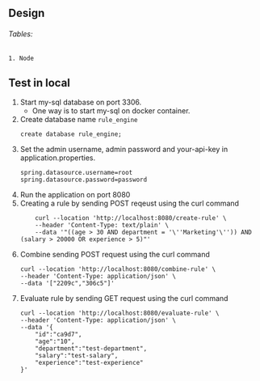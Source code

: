 ## Design 
###### Tables:
    1. Node
## Test in local
1. Start my-sql database on port 3306.
    - One way is to start my-sql on docker container.
2. Create database name `rule_engine`
    ```
    create database rule_engine;
    ```
3. Set the admin username, admin password and your-api-key in application.properties.
    ```
    spring.datasource.username=root
    spring.datasource.password=password
    ```
4. Run the application on port 8080
5. Creating a rule by sending POST reqeust using the curl command
    ```
        curl --location 'http://localhost:8080/create-rule' \
        --header 'Content-Type: text/plain' \
        --data '"((age > 30 AND department = '\''Marketing'\'')) AND (salary > 20000 OR experience > 5)"'
    ```
6. Combine sending POST request using the curl command
    ```
    curl --location 'http://localhost:8080/combine-rule' \
    --header 'Content-Type: application/json' \
    --data '["2209c","306c5"]'
    ```
7. Evaluate rule by sending GET request using the curl command
    ```
    curl --location 'http://localhost:8080/evaluate-rule' \
    --header 'Content-Type: application/json' \
    --data '{
        "id":"ca9d7",
        "age":"10",
        "department":"test-department",
        "salary":"test-salary",
        "experience":"test-experience"
    }'
    ```